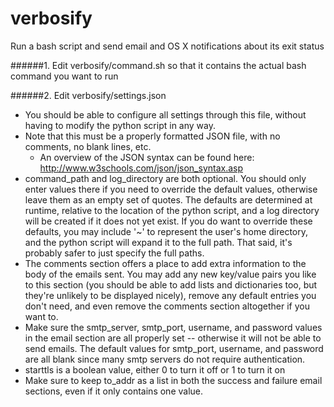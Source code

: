 # verbosify
Run a bash script and send email and OS X notifications about its exit status

######1. Edit verbosify/command.sh so that it contains the actual bash command you want to run

######2. Edit verbosify/settings.json
 - You should be able to configure all settings through this file, without having to modify the python script in any way.
 - Note that this must be a properly formatted JSON file, with no comments, no blank lines, etc. 
   - An overview of the JSON syntax can be found here: http://www.w3schools.com/json/json_syntax.asp
 - command_path and log_directory are both optional.  You should only enter values there if you need to override the default values, otherwise leave them as an empty set of quotes.  The defaults are determined at runtime, relative to the location of the python script, and a log directory will be created if it does not yet exist.  If you do want to override these defaults, you may include '~' to represent the user's home directory, and the python script will expand it to the full path.  That said, it's probably safer to just specify the full paths.
 - The comments section offers a place to add extra information to the body of the emails sent.  You may add any new key/value pairs you like to this section (you should be able to add lists and dictionaries too, but they're unlikely to be displayed nicely), remove any default entries you don't need, and even remove the comments section altogether if you want to.
 - Make sure the smtp_server, smtp_port, username, and password values in the email section are all properly set -- otherwise it will not be able to send emails.  The default values for smtp_port, username, and password are all blank since many smtp servers do not require authentication.
 - starttls is a boolean value, either 0 to turn it off or 1 to turn it on
 - Make sure to keep to_addr as a list in both the success and failure email sections, even if it only contains one value.
